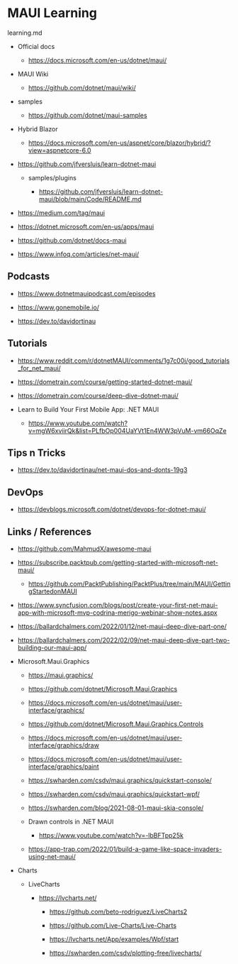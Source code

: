 # MAUI Learning

learning.md

*   Official docs

    *   https://docs.microsoft.com/en-us/dotnet/maui/

*   MAUI Wiki

    *   https://github.com/dotnet/maui/wiki/

*   samples

    *   https://github.com/dotnet/maui-samples
    
*   Hybrid Blazor

    *   https://docs.microsoft.com/en-us/aspnet/core/blazor/hybrid/?view=aspnetcore-6.0

*   https://github.com/jfversluis/learn-dotnet-maui
    
    *   samples/plugins
    
        *   https://github.com/jfversluis/learn-dotnet-maui/blob/main/Code/README.md

*   https://medium.com/tag/maui

*   https://dotnet.microsoft.com/en-us/apps/maui

*   https://github.com/dotnet/docs-maui

*   https://www.infoq.com/articles/net-maui/

## Podcasts

*   https://www.dotnetmauipodcast.com/episodes

*   https://www.gonemobile.io/

*   https://dev.to/davidortinau

## Tutorials

*   https://www.reddit.com/r/dotnetMAUI/comments/1g7c00j/good_tutorials_for_net_maui/

*   https://dometrain.com/course/getting-started-dotnet-maui/

*   https://dometrain.com/course/deep-dive-dotnet-maui/

*   Learn to Build Your First Mobile App: .NET MAUI 

    *   https://www.youtube.com/watch?v=mgW6xviirQk&list=PLfbOp004UaYVt1En4WW3pVuM-vm66OqZe

## Tips n Tricks

*   https://dev.to/davidortinau/net-maui-dos-and-donts-19g3

## DevOps

*   https://devblogs.microsoft.com/dotnet/devops-for-dotnet-maui/

## Links / References   
    
*   https://github.com/MahmudX/awesome-maui

*   https://subscribe.packtpub.com/getting-started-with-microsoft-net-maui/

    *   https://github.com/PacktPublishing/PacktPlus/tree/main/MAUI/GettingStartedonMAUI

*   https://www.syncfusion.com/blogs/post/create-your-first-net-maui-app-with-microsoft-mvp-codrina-merigo-webinar-show-notes.aspx

*   https://ballardchalmers.com/2022/01/12/net-maui-deep-dive-part-one/

*   https://ballardchalmers.com/2022/02/09/net-maui-deep-dive-part-two-building-our-maui-app/

*   Microsoft.Maui.Graphics

    *   https://maui.graphics/

    *   https://github.com/dotnet/Microsoft.Maui.Graphics

    *   https://docs.microsoft.com/en-us/dotnet/maui/user-interface/graphics/

    *   https://github.com/dotnet/Microsoft.Maui.Graphics.Controls

    *   https://docs.microsoft.com/en-us/dotnet/maui/user-interface/graphics/draw

    *   https://docs.microsoft.com/en-us/dotnet/maui/user-interface/graphics/paint

    *   https://swharden.com/csdv/maui.graphics/quickstart-console/

    *   https://swharden.com/csdv/maui.graphics/quickstart-wpf/

    *   https://swharden.com/blog/2021-08-01-maui-skia-console/

    *   Drawn controls in .NET MAUI

        *   https://www.youtube.com/watch?v=-lbBFTpp25k

    *   https://app-trap.com/2022/01/build-a-game-like-space-invaders-using-net-maui/
    
*   Charts

    *   LiveCharts

        *   https://lvcharts.net/

            *   https://github.com/beto-rodriguez/LiveCharts2

            *   https://github.com/Live-Charts/Live-Charts

            *   https://lvcharts.net/App/examples/Wpf/start

            *   https://swharden.com/csdv/plotting-free/livecharts/